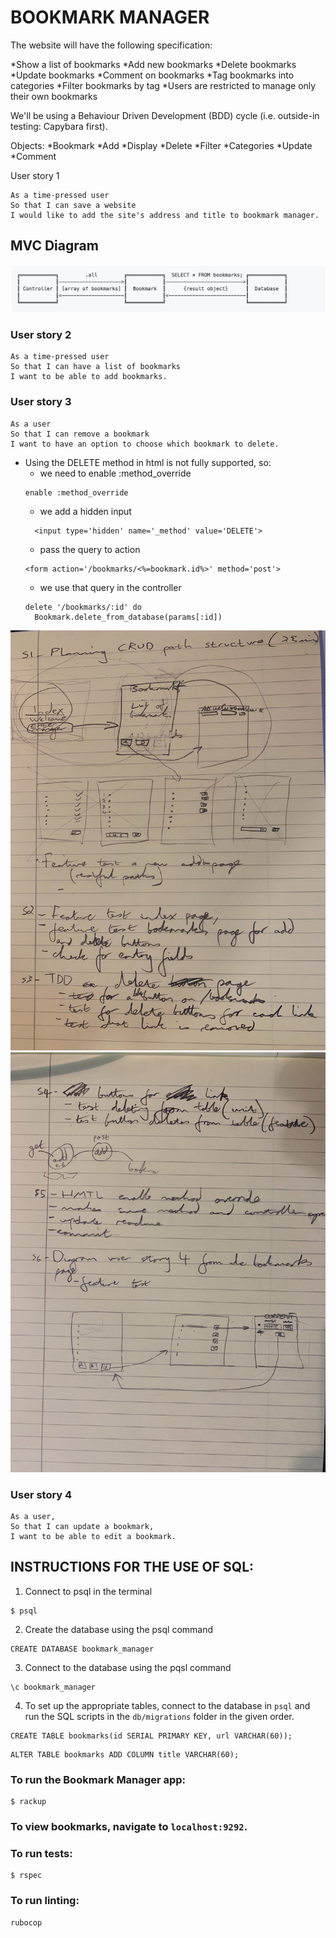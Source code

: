 # BOOKMARK MANAGER

The website will have the following specification:

*Show a list of bookmarks
*Add new bookmarks
*Delete bookmarks
*Update bookmarks
*Comment on bookmarks
*Tag bookmarks into categories
*Filter bookmarks by tag
*Users are restricted to manage only their own bookmarks

We'll be using a Behaviour Driven Development (BDD) cycle (i.e. outside-in testing: Capybara first).


Objects:
*Bookmark
	*Add
	*Display
	*Delete
	*Filter
	*Categories
	*Update
	*Comment

User story 1
```
As a time-pressed user
So that I can save a website
I would like to add the site's address and title to bookmark manager.
```
## MVC Diagram
![MVC Diagram](./README_images/Domain_model.png)

### User story 2
``` 
As a time-pressed user
So that I can have a list of bookmarks
I want to be able to add bookmarks.
```

### User story 3
```
As a user
So that I can remove a bookmark
I want to have an option to choose which bookmark to delete.
```

* Using the DELETE method in html is not fully supported, so:
  * we need to enable :method_override
  ```
  enable :method_override
  ```
  * we add a hidden input
  ```
    <input type='hidden' name='_method' value='DELETE'>
  ```
  * pass the query to action
  ```
  <form action='/bookmarks/<%=bookmark.id%>' method='post'>
  ```
  * we use that query in the controller
  ```
  delete '/bookmarks/:id' do
    Bookmark.delete_from_database(params[:id])
  ```

![Notes1](./README_images/User_story_3.jpg)
![Notes2](./README_images/User_stories_3&4.jpg)

### User story 4
```
As a user,
So that I can update a bookmark,
I want to be able to edit a bookmark.
```

## INSTRUCTIONS FOR THE USE OF SQL:

1. Connect to psql in the terminal

```
$ psql
```
2. Create the database using the psql command

```
CREATE DATABASE bookmark_manager
```
3. Connect to the database using the pqsl command 

```
\c bookmark_manager
```

4. To set up the appropriate tables, connect to the database in `psql` and run the SQL scripts in the `db/migrations` folder in the given order.

```
CREATE TABLE bookmarks(id SERIAL PRIMARY KEY, url VARCHAR(60));
```
```
ALTER TABLE bookmarks ADD COLUMN title VARCHAR(60);
```

### To run the Bookmark Manager app:

```
$ rackup
```

### To view bookmarks, navigate to `localhost:9292`.

### To run tests:

```
$ rspec
```

### To run linting:	

```
rubocop
```